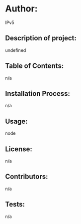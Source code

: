 

# Author: 
IPv5

## Description of project: 
undefined

## Table of Contents: 
n/a

## Installation Process: 
n/a

## Usage: 
node <filename>

## License: 
n/a

## Contributors: 
n/a

## Tests: 
n/a

    